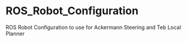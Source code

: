 # ROS_Robot_Configuration
ROS Robot Configuration to use for Ackermann Steering and Teb Local Planner

